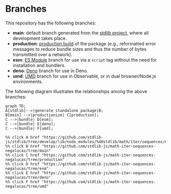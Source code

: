 <!--

@license Apache-2.0

Copyright (c) 2022 The Stdlib Authors.

Licensed under the Apache License, Version 2.0 (the "License");
you may not use this file except in compliance with the License.
You may obtain a copy of the License at

    http://www.apache.org/licenses/LICENSE-2.0

Unless required by applicable law or agreed to in writing, software
distributed under the License is distributed on an "AS IS" BASIS,
WITHOUT WARRANTIES OR CONDITIONS OF ANY KIND, either express or implied.
See the License for the specific language governing permissions and
limitations under the License.

-->

# Branches

This repository has the following branches:

-   **main**: default branch generated from the [stdlib project][stdlib-url], where all development takes place.
-   **production**: [production build][production-url] of the package (e.g., reformatted error messages to reduce bundle sizes and thus the number of bytes transmitted over a network).
-   **esm**: [ES Module][esm-url] branch for use via a `script` tag without the need for installation and bundlers.
-   **deno**: [Deno][deno-url] branch for use in Deno.
-   **umd**: [UMD][umd-url] branch for use in Observable, or in dual browser/Node.js environments.

The following diagram illustrates the relationships among the above branches:

```mermaid
graph TD;
A[stdlib]-->|generate standalone package|B;
B[main] -->|productionize| C[production];
C -->|bundle| D[esm];
C -->|bundle| E[deno];
C -->|bundle| F[umd];

%% click A href "https://github.com/stdlib-js/stdlib/tree/develop/lib/node_modules/%40stdlib/math/iter/sequences/negalucas"
%% click B href "https://github.com/stdlib-js/math-iter-sequences-negalucas/tree/main"
%% click C href "https://github.com/stdlib-js/math-iter-sequences-negalucas/tree/production"
%% click D href "https://github.com/stdlib-js/math-iter-sequences-negalucas/tree/esm"
%% click E href "https://github.com/stdlib-js/math-iter-sequences-negalucas/tree/deno"
%% click F href "https://github.com/stdlib-js/math-iter-sequences-negalucas/tree/umd"
```

[stdlib-url]: https://github.com/stdlib-js/stdlib/tree/develop/lib/node_modules/%40stdlib/math/iter/sequences/negalucas
[production-url]: https://github.com/stdlib-js/math-iter-sequences-negalucas/tree/production
[deno-url]: https://github.com/stdlib-js/math-iter-sequences-negalucas/tree/deno
[umd-url]: https://github.com/stdlib-js/math-iter-sequences-negalucas/tree/umd
[esm-url]: https://github.com/stdlib-js/math-iter-sequences-negalucas/tree/esm